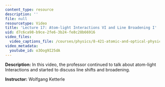 ```yaml
---
content_type: resource
description: ''
file: null
resourcetype: Video
title: 'Lecture 17: Atom-light Interactions VI and Line Broadening I'
uid: d7c6ca98-b9ce-2fe6-3b24-fe8c28b66916
video_files:
  video_captions_file: /courses/physics/8-421-atomic-and-optical-physics-i-spring-2014/video-lectures/lecture-17-atom-light-interactions-vi-and-line-broadening-i/o3Oog9I25dA.vtt
video_metadata:
  youtube_id: o3Oog9I25dA
---
```


**Description:** In this video, the professor continued to talk about atom-light Interactions and started to discuss line shifts and broadening.

**Instructor:** Wolfgang Ketterle